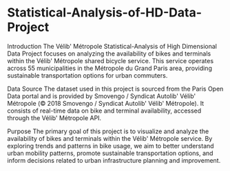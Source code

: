 # Statistical-Analysis-of-HD-Data-Project
Introduction
The Vélib' Métropole Statistical-Analysis of High Dimensional Data Project focuses on analyzing the availability of bikes and terminals within the Vélib' Métropole shared bicycle service. This service operates across 55 municipalities in the Métropole du Grand Paris area, providing sustainable transportation options for urban commuters.

Data Source
The dataset used in this project is sourced from the Paris Open Data portal and is provided by Smovengo / Syndicat Autolib' Vélib' Métropole (© 2018 Smovengo / Syndicat Autolib' Vélib' Métropole). It consists of real-time data on bike and terminal availability, accessed through the Vélib' Métropole API.

Purpose
The primary goal of this project is to visualize and analyze the availability of bikes and terminals within the Vélib' Métropole service. By exploring trends and patterns in bike usage, we aim to better understand urban mobility patterns, promote sustainable transportation options, and inform decisions related to urban infrastructure planning and improvement.
